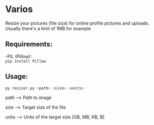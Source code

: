# Varios
Resize your pictures (file size) for online profile pictures and uploads. Usually there's a limit of 1MB for example

## Requirements:

-PIL (Pillow):  
`pip install Pillow`

## Usage:
```python
py resizer.py <path> <size> <units>
```
path  --> Path to image

size  --> Target size of the file

units --> Units of the target size [GB, MB, KB, B]